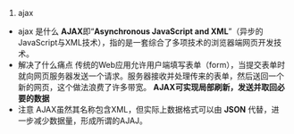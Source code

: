 1. ajax
- ajax 是什么
**AJAX**即“**Asynchronous JavaScript and XML**”（异步的JavaScript与XML技术），指的是一套综合了多项技术的浏览器端网页开发技术。
- 解决了什么痛点
传统的Web应用允许用户端填写表单（form），当提交表单时就向网页服务器发送一个请求。服务器接收并处理传来的表单，然后送回一个新的网页，这个做法浪费了许多带宽。
**AJAX可实现局部刷新，发送并取回必要的数据**
- 注意
AJAX虽然其名称包含XML，但实际上数据格式可以由 **JSON** 代替，进一步减少数据量，形成所谓的AJAJ。

